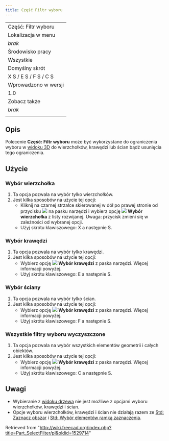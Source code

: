 ```yaml
---
title: Część Filtr wyboru
---
```

|  |
| --- |
| Część: Filtr wyboru |
| Lokalizacja w menu |
| *brak* |
| Środowisko pracy |
| Wszystkie |
| Domyślny skrót |
| X S / E S / F S / C S |
| Wprowadzono w wersji |
| 1.0 |
| Zobacz także |
| *brak* |
|  |

## Opis

Polecenie **Część: Filtr wyboru** może być wykorzystane do ograniczenia wyboru w [widoku 3D](/3D_view/pl "3D view/pl") do wierzchołków, krawędzi lub ścian bądź usunięcia tego ograniczenia.

## Użycie

### Wybór wierzchołka

1. Ta opcja pozwala na wybór tylko wierzchołków.
2. Jest kilka sposobów na użycie tej opcji:
   * Kliknij na czarnej strzałce skierowanej w dół po prawej stronie od przycisku ![](/images/Part_SelectFilter.svg) na pasku narzędzi i wybierz opcję **![](/images/Vertex-selection.svg) Wybór wierzchołka** z listy rozwijanej. Uwaga: przycisk zmieni się w zależności od wybranej opcji.
   * Użyj skrótu klawiszowego: X a następnie S.

### Wybór krawędzi

1. Ta opcja pozwala na wybór tylko krawędzi.
2. Jest kilka sposobów na użycie tej opcji:
   * Wybierz opcję **![](/images/Edge-selection.svg) Wybór krawędzi** z paska narzędzi. Więcej informacji powyżej.
   * Użyj skrótu klawiszowego: E a następnie S.

### Wybór ściany

1. Ta opcja pozwala na wybór tylko ścian.
2. Jest kilka sposobów na użycie tej opcji:
   * Wybierz opcję **![](/images/Face-selection.svg) Wybór krawędzi** z paska narzędzi. Więcej informacji powyżej.
   * Użyj skrótu klawiszowego: F a następnie S.

### Wszystkie filtry wyboru wyczyszczone

1. Ta opcja pozwala na wybór wszystkich elementów geometrii i całych obiektów.
2. Jest kilka sposobów na użycie tej opcji:
   * Wybierz opcję **![](/images/Clear-selection.svg) Wybór krawędzi** z paska narzędzi. Więcej informacji powyżej.
   * Użyj skrótu klawiszowego: C a następnie S.

## Uwagi

* Wybieranie z [widoku drzewa](/Tree_view/pl "Tree view/pl") nie jest możliwe z opcjami wyboru wierzchołków, krawędzi i ścian.
* Opcje wyboru wierzchołków, krawędzi i ścian nie działają razem ze [Std: Zaznacz obszar](/Std_BoxSelection/pl "Std BoxSelection/pl") i [Std: Wybór elementów ramką zaznaczenia](/Std_BoxElementSelection/pl "Std BoxElementSelection/pl").

Retrieved from "<http://wiki.freecad.org/index.php?title=Part_SelectFilter/pl&oldid=1529714>"